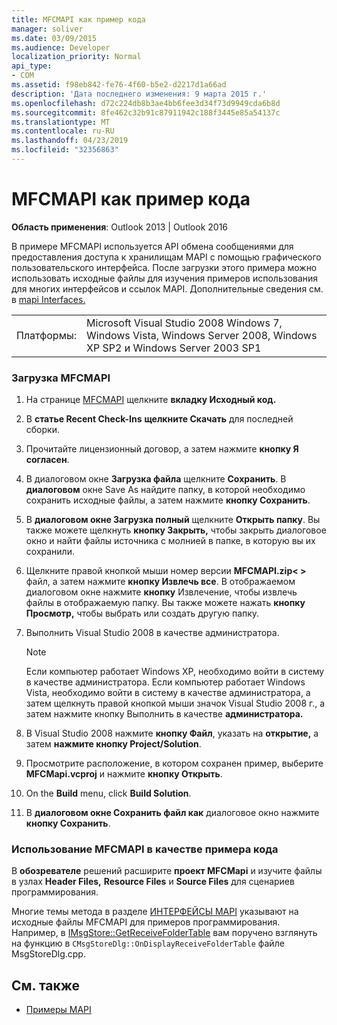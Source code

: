 ```yaml
---
title: MFCMAPI как пример кода
manager: soliver
ms.date: 03/09/2015
ms.audience: Developer
localization_priority: Normal
api_type:
- COM
ms.assetid: f98eb842-fe76-4f60-b5e2-d2217d1a66ad
description: 'Дата последнего изменения: 9 марта 2015 г.'
ms.openlocfilehash: d72c224db8b3ae4bb6fee3d34f73d9949cda6b8d
ms.sourcegitcommit: 8fe462c32b91c87911942c188f3445e85a54137c
ms.translationtype: MT
ms.contentlocale: ru-RU
ms.lasthandoff: 04/23/2019
ms.locfileid: "32356863"
---
```

# <a name="mfcmapi-as-a-code-sample"></a>MFCMAPI как пример кода
 
**Область применения**: Outlook 2013 | Outlook 2016 
  
В примере MFCMAPI используется API обмена сообщениями для предоставления доступа к хранилищам MAPI с помощью графического пользовательского интерфейса. После загрузки этого примера можно использовать исходные файлы для изучения примеров использования для многих интерфейсов и ссылок MAPI. Дополнительные сведения см. в [mapi Interfaces.](mapi-interfaces.md)
  
|||
|:-----|:-----|
|Платформы:  <br/> |Microsoft Visual Studio 2008 Windows 7, Windows Vista, Windows Server 2008, Windows XP SP2 и Windows Server 2003 SP1  <br/> |
   
### <a name="to-download-mfcmapi"></a>Загрузка MFCMAPI
  
1. На странице [MFCMAPI](https://codeplex.com/MFCMAPI) щелкните **вкладку Исходный код.** 
    
2. В **статье Recent Check-Ins** **щелкните Скачать** для последней сборки. 
    
3. Прочитайте лицензионный договор, а затем нажмите **кнопку Я согласен**.
    
4. В диалоговом окне **Загрузка файла** щелкните **Сохранить**. В **диалоговом** окне Save As найдите папку, в которой необходимо сохранить исходные файлы, а затем нажмите **кнопку Сохранить**.
    
5. В **диалоговом окне Загрузка полный** щелкните **Открыть папку**. Вы также можете щелкнуть **кнопку Закрыть,** чтобы закрыть диалоговое окно и найти файлы источника с молнией в папке, в которую вы их сохранили. 
    
6. Щелкните правой кнопкой мыши номер версии **MFCMAPI.zip\< \>** файл, а затем нажмите **кнопку Извлечь все**. В отображаемом диалоговом окне нажмите **кнопку** Извлечение, чтобы извлечь файлы в отображаемую папку. Вы также можете нажать **кнопку Просмотр,** чтобы выбрать или создать другую папку. 
    
7. Выполнить Visual Studio 2008 в качестве администратора.
    
   > [!NOTE]
   > Если компьютер работает Windows XP, необходимо войти в систему в качестве администратора. Если компьютер работает Windows Vista, необходимо войти в систему в качестве администратора, а затем щелкнуть правой кнопкой мыши значок Visual Studio 2008 г., а затем нажмите кнопку Выполнить в качестве **администратора.** 
  
8. В Visual Studio 2008 нажмите **кнопку Файл**, указать на **открытие,** а затем **нажмите кнопку Project/Solution**.
    
9. Просмотрите расположение, в котором сохранен пример, выберите **MFCMapi.vcproj** и нажмите **кнопку Открыть**.
    
10. On the **Build** menu, click **Build Solution**.
    
11. В **диалоговом окне Сохранить файл как** диалоговое окно нажмите **кнопку Сохранить**.
    
### <a name="to-use-mfcmapi-as-a-code-sample"></a>Использование MFCMAPI в качестве примера кода
  
В **обозревателе** решений расширите **проект MFCMapi** и изучите файлы в узлах **Header Files,** **Resource Files** и **Source Files** для сценариев программирования. 
  
Многие темы метода в разделе [ИНТЕРФЕЙСЫ MAPI](mapi-interfaces.md) указывают на исходные файлы MFCMAPI для примеров программирования. Например, в [IMsgStore::GetReceiveFolderTable](imsgstore-getreceivefoldertable.md) вам поручено взглянуть на функцию в  `CMsgStoreDlg::OnDisplayReceiveFolderTable` файле MsgStoreDlg.cpp. 
  
## <a name="see-also"></a>См. также

- [Примеры MAPI](mapi-samples.md)

